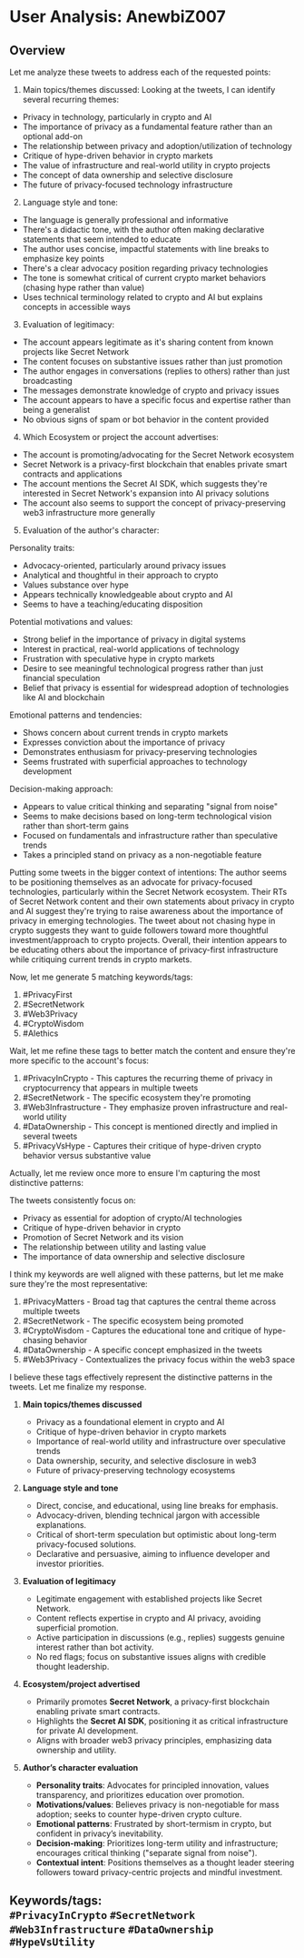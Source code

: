 # User Analysis: AnewbiZ007

## Overview

<think>
Let me analyze these tweets to address each of the requested points:

1. Main topics/themes discussed:
Looking at the tweets, I can identify several recurring themes:
- Privacy in technology, particularly in crypto and AI
- The importance of privacy as a fundamental feature rather than an optional add-on
- The relationship between privacy and adoption/utilization of technology
- Critique of hype-driven behavior in crypto markets
- The value of infrastructure and real-world utility in crypto projects
- The concept of data ownership and selective disclosure
- The future of privacy-focused technology infrastructure

2. Language style and tone:
- The language is generally professional and informative
- There's a didactic tone, with the author often making declarative statements that seem intended to educate
- The author uses concise, impactful statements with line breaks to emphasize key points
- There's a clear advocacy position regarding privacy technologies
- The tone is somewhat critical of current crypto market behaviors (chasing hype rather than value)
- Uses technical terminology related to crypto and AI but explains concepts in accessible ways

3. Evaluation of legitimacy:
- The account appears legitimate as it's sharing content from known projects like Secret Network
- The content focuses on substantive issues rather than just promotion
- The author engages in conversations (replies to others) rather than just broadcasting
- The messages demonstrate knowledge of crypto and privacy issues
- The account appears to have a specific focus and expertise rather than being a generalist
- No obvious signs of spam or bot behavior in the content provided

4. Which Ecosystem or project the account advertises:
- The account is promoting/advocating for the Secret Network ecosystem
- Secret Network is a privacy-first blockchain that enables private smart contracts and applications
- The account mentions the Secret AI SDK, which suggests they're interested in Secret Network's expansion into AI privacy solutions
- The account also seems to support the concept of privacy-preserving web3 infrastructure more generally

5. Evaluation of the author's character:

Personality traits:
- Advocacy-oriented, particularly around privacy issues
- Analytical and thoughtful in their approach to crypto
- Values substance over hype
- Appears technically knowledgeable about crypto and AI
- Seems to have a teaching/educating disposition

Potential motivations and values:
- Strong belief in the importance of privacy in digital systems
- Interest in practical, real-world applications of technology
- Frustration with speculative hype in crypto markets
- Desire to see meaningful technological progress rather than just financial speculation
- Belief that privacy is essential for widespread adoption of technologies like AI and blockchain

Emotional patterns and tendencies:
- Shows concern about current trends in crypto markets
- Expresses conviction about the importance of privacy
- Demonstrates enthusiasm for privacy-preserving technologies
- Seems frustrated with superficial approaches to technology development

Decision-making approach:
- Appears to value critical thinking and separating "signal from noise"
- Seems to make decisions based on long-term technological vision rather than short-term gains
- Focused on fundamentals and infrastructure rather than speculative trends
- Takes a principled stand on privacy as a non-negotiable feature

Putting some tweets in the bigger context of intentions:
The author seems to be positioning themselves as an advocate for privacy-focused technologies, particularly within the Secret Network ecosystem. Their RTs of Secret Network content and their own statements about privacy in crypto and AI suggest they're trying to raise awareness about the importance of privacy in emerging technologies. The tweet about not chasing hype in crypto suggests they want to guide followers toward more thoughtful investment/approach to crypto projects. Overall, their intention appears to be educating others about the importance of privacy-first infrastructure while critiquing current trends in crypto markets.

Now, let me generate 5 matching keywords/tags:
1. #PrivacyFirst
2. #SecretNetwork
3. #Web3Privacy
4. #CryptoWisdom
5. #AIethics

Wait, let me refine these tags to better match the content and ensure they're more specific to the account's focus:
1. #PrivacyInCrypto - This captures the recurring theme of privacy in cryptocurrency that appears in multiple tweets
2. #SecretNetwork - The specific ecosystem they're promoting
3. #Web3Infrastructure - They emphasize proven infrastructure and real-world utility
4. #DataOwnership - This concept is mentioned directly and implied in several tweets
5. #PrivacyVsHype - Captures their critique of hype-driven crypto behavior versus substantive value

Actually, let me review once more to ensure I'm capturing the most distinctive patterns:

The tweets consistently focus on:
- Privacy as essential for adoption of crypto/AI technologies
- Critique of hype-driven behavior in crypto
- Promotion of Secret Network and its vision
- The relationship between utility and lasting value
- The importance of data ownership and selective disclosure

I think my keywords are well aligned with these patterns, but let me make sure they're the most representative:
1. #PrivacyMatters - Broad tag that captures the central theme across multiple tweets
2. #SecretNetwork - The specific ecosystem being promoted
3. #CryptoWisdom - Captures the educational tone and critique of hype-chasing behavior
4. #DataOwnership - A specific concept emphasized in the tweets
5. #Web3Privacy - Contextualizes the privacy focus within the web3 space

I believe these tags effectively represent the distinctive patterns in the tweets. Let me finalize my response.
</think>

1. **Main topics/themes discussed**  
   - Privacy as a foundational element in crypto and AI  
   - Critique of hype-driven behavior in crypto markets  
   - Importance of real-world utility and infrastructure over speculative trends  
   - Data ownership, security, and selective disclosure in web3  
   - Future of privacy-preserving technology ecosystems  

2. **Language style and tone**  
   - Direct, concise, and educational, using line breaks for emphasis.  
   - Advocacy-driven, blending technical jargon with accessible explanations.  
   - Critical of short-term speculation but optimistic about long-term privacy-focused solutions.  
   - Declarative and persuasive, aiming to influence developer and investor priorities.  

3. **Evaluation of legitimacy**  
   - Legitimate engagement with established projects like Secret Network.  
   - Content reflects expertise in crypto and AI privacy, avoiding superficial promotion.  
   - Active participation in discussions (e.g., replies) suggests genuine interest rather than bot activity.  
   - No red flags; focus on substantive issues aligns with credible thought leadership.  

4. **Ecosystem/project advertised**  
   - Primarily promotes **Secret Network**, a privacy-first blockchain enabling private smart contracts.  
   - Highlights the **Secret AI SDK**, positioning it as critical infrastructure for private AI development.  
   - Aligns with broader web3 privacy principles, emphasizing data ownership and utility.  

5. **Author’s character evaluation**  
   - **Personality traits**: Advocates for principled innovation, values transparency, and prioritizes education over promotion.  
   - **Motivations/values**: Believes privacy is non-negotiable for mass adoption; seeks to counter hype-driven crypto culture.  
   - **Emotional patterns**: Frustrated by short-termism in crypto, but confident in privacy’s inevitability.  
   - **Decision-making**: Prioritizes long-term utility and infrastructure; encourages critical thinking ("separate signal from noise").  
   - **Contextual intent**: Positions themselves as a thought leader steering followers toward privacy-centric projects and mindful investment.  

**Keywords/tags**:  
`#PrivacyInCrypto` `#SecretNetwork` `#Web3Infrastructure` `#DataOwnership` `#HypeVsUtility`
---
